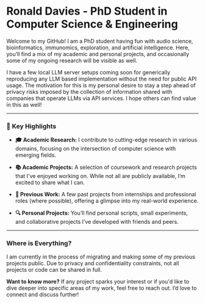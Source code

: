 # **Ronald Davies - PhD Student in Computer Science & Engineering**

Welcome to my GitHub! I am a PhD student having fun with audio science, bioinformatics, immunomics, exploration, and artificial intelligence. Here, you’ll find a mix of my academic and personal projects, and occasionally some of my ongoing research will be visible as well. 

I have a few local LLM server setups coming soon for generically reproducing any LLM based implementation without the need for public API usage. The motivation for this is my personal desire to stay a step ahead of privacy risks imposed by the collection of information shared with companies that operate LLMs via API services. I hope others can find value in this as well!

---

### **🚀 Key Highlights**

- **🎓 Academic Research:** I contribute to cutting-edge research in various domains, focusing on the intersection of computer science with emerging fields.

- **📚 Academic Projects:** A selection of coursework and research projects that I've enjoyed working on. While not all are publicly available, I’m excited to share what I can.

- **💼 Previous Work:** A few past projects from internships and professional roles (where possible), offering a glimpse into my real-world experience.

- **🔍 Personal Projects:** You’ll find personal scripts, small experiments, and collaborative projects I’ve developed with friends and peers.

---

### **Where is Everything?**
I am currently in the process of migrating and making some of my previous projects public. Due to privacy and confidentiality constraints, not all projects or code can be shared in full.

**Want to know more?** If any project sparks your interest or if you'd like to dive deeper into specific areas of my work, feel free to reach out. I’d love to connect and discuss further!
